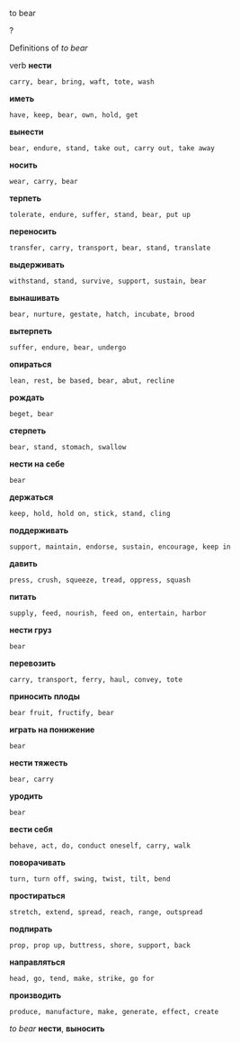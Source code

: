 to bear

?


Definitions of _to bear_

verb
**нести**

    carry, bear, bring, waft, tote, wash
**иметь**

    have, keep, bear, own, hold, get
**вынести**

    bear, endure, stand, take out, carry out, take away
**носить**

    wear, carry, bear
**терпеть**

    tolerate, endure, suffer, stand, bear, put up
**переносить**

    transfer, carry, transport, bear, stand, translate
**выдерживать**

    withstand, stand, survive, support, sustain, bear
**вынашивать**

    bear, nurture, gestate, hatch, incubate, brood
**вытерпеть**

    suffer, endure, bear, undergo
**опираться**

    lean, rest, be based, bear, abut, recline
**рождать**

    beget, bear
**стерпеть**

    bear, stand, stomach, swallow
**нести на себе**

    bear
**держаться**

    keep, hold, hold on, stick, stand, cling
**поддерживать**

    support, maintain, endorse, sustain, encourage, keep in
**давить**

    press, crush, squeeze, tread, oppress, squash
**питать**

    supply, feed, nourish, feed on, entertain, harbor
**нести груз**

    bear
**перевозить**

    carry, transport, ferry, haul, convey, tote
**приносить плоды**

    bear fruit, fructify, bear
**играть на понижение**

    bear
**нести тяжесть**

    bear, carry
**уродить**

    bear
**вести себя**

    behave, act, do, conduct oneself, carry, walk
**поворачивать**

    turn, turn off, swing, twist, tilt, bend
**простираться**

    stretch, extend, spread, reach, range, outspread
**подпирать**

    prop, prop up, buttress, shore, support, back
**направляться**

    head, go, tend, make, strike, go for
**производить**

    produce, manufacture, make, generate, effect, create

_to bear_
**нести**, **выносить**
